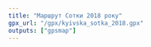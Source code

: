 ```yaml
---
title: "Маршрут Сотки 2018 року"
gpx_url: "/gpx/kyivska_sotka_2018.gpx"
outputs: ["gpsmap"]
---
```

